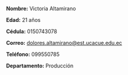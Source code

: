 **Nombre:** Victoria Altamirano 

**Edad:** 21 años

**Cédula:** 0150743078

**Correo:** dolores.altamirano@est.ucacue.edu.ec

**Teléfono:** 099550785

**Departamento:** Producción
